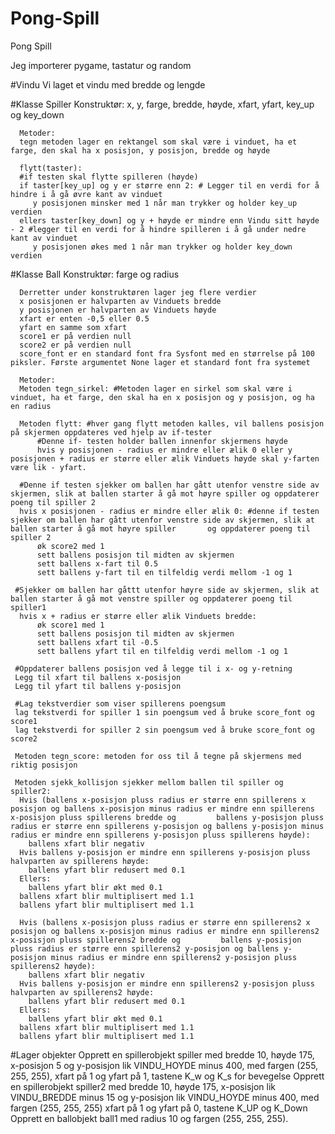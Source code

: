 # Pong-Spill
 Pong Spill
 
 Jeg importerer pygame, tastatur og random
 
 #Vindu
 Vi laget et vindu med bredde og lengde
 
 #Klasse Spiller
      Konstruktør:
      x, y, farge, bredde, høyde, xfart, yfart, key_up og key_down
      
      Metoder:
      tegn metoden lager en rektangel som skal være i vinduet, ha et farge, den skal ha x posisjon, y posisjon, bredde og høyde
      
      flytt(taster):
      #if testen skal flytte spilleren (høyde)
      if taster[key_up] og y er større enn 2: # Legger til en verdi for å hindre i å gå øvre kant av vinduet
         y posisjonen minsker med 1 når man trykker og holder key_up verdien
      ellers taster[key_down] og y + høyde er mindre enn Vindu sitt høyde - 2 #legger til en verdi for å hindre spilleren i å gå under nedre kant av vinduet
         y posisjonen økes med 1 når man trykker og holder key_down verdien
     
#Klasse Ball
      Konstruktør: 
      farge og radius
      
      Derretter under konstruktøren lager jeg flere verdier
      x posisjonen er halvparten av Vinduets bredde
      y posisjonen er halvparten av Vinduets høyde
      xfart er enten -0,5 eller 0.5
      yfart en samme som xfart
      score1 er på verdien null
      score2 er på verdien null
      score_font er en standard font fra Sysfont med en størrelse på 100 piksler. Første argumentet None lager et standard font fra systemet
      
      Metoder:
      Metoden tegn_sirkel: #Metoden lager en sirkel som skal være i vinduet, ha et farge, den skal ha en x posisjon og y posisjon, og ha en radius  
     
      Metoden flytt: #hver gang flytt metoden kalles, vil ballens posisjon på skjermen oppdateres ved hjelp av if-tester
          #Denne if- testen holder ballen innenfor skjermens høyde
          hvis y posisjonen - radius er mindre eller ælik 0 eller y posisjonen + radius er større eller ælik Vinduets høyde skal y-farten være lik - yfart.      
       
      #Denne if testen sjekker om ballen har gått utenfor venstre side av skjermen, slik at ballen starter å gå mot høyre spiller og oppdaterer poeng til spiller 2  
      hvis x posisjonen - radius er mindre eller ælik 0: #denne if testen sjekker om ballen har gått utenfor venstre side av skjermen, slik at ballen starter å gå mot høyre spiller       og oppdaterer poeng til spiller 2  
          øk score2 med 1
          sett ballens posisjon til midten av skjermen
          sett ballens x-fart til 0.5
          sett ballens y-fart til en tilfeldig verdi mellom -1 og 1

     #Sjekker om ballen har gåttt utenfor høyre side av skjermen, slik at ballen starter å gå mot venstre spiller og oppdaterer poeng til spiller1
      hvis x + radius er større eller ælik Vinduets bredde:
          øk score1 med 1
          sett ballens posisjon til midten av skjermen
          sett ballens xfart til -0.5
          sett ballens yfart til en tilfeldig verdi mellom -1 og 1
      
     #Oppdaterer ballens posisjon ved å legge til i x- og y-retning
     Legg til xfart til ballens x-posisjon
     Legg til yfart til ballens y-posisjon
      
     #Lag tekstverdier som viser spillerens poengsum
     lag tekstverdi for spiller 1 sin poengsum ved å bruke score_font og score1
     lag tekstverdi for spiller 2 sin poengsum ved å bruke score_font og score2
     
     Metoden tegn_score: metoden for oss til å tegne på skjermens med riktig posisjon
     
     Metoden sjekk_kollisjon sjekker mellom ballen til spiller og spiller2:
      Hvis (ballens x-posisjon pluss radius er større enn spillerens x posisjon og ballens x-posisjon minus radius er mindre enn spillerens x-posisjon pluss spillerens bredde og         ballens y-posisjon pluss radius er større enn spillerens y-posisjon og ballens y-posisjon minus radius er mindre enn spillerens y-posisjon pluss spillerens høyde):
        ballens xfart blir negativ
      Hvis ballens y-posisjon er mindre enn spillerens y-posisjon pluss halvparten av spillerens høyde:
        ballens yfart blir redusert med 0.1
      Ellers:
        ballens yfart blir økt med 0.1
      ballens xfart blir multiplisert med 1.1
      ballens yfart blir multiplisert med 1.1
      
      Hvis (ballens x-posisjon pluss radius er større enn spillerens2 x posisjon og ballens x-posisjon minus radius er mindre enn spillerens2 x-posisjon pluss spillerens2 bredde og         ballens y-posisjon pluss radius er større enn spillerens2 y-posisjon og ballens y-posisjon minus radius er mindre enn spillerens2 y-posisjon pluss spillerens2 høyde):
        ballens xfart blir negativ
      Hvis ballens y-posisjon er mindre enn spillerens2 y-posisjon pluss halvparten av spillerens2 høyde:
        ballens yfart blir redusert med 0.1
      Ellers:
        ballens yfart blir økt med 0.1
      ballens xfart blir multiplisert med 1.1
      ballens yfart blir multiplisert med 1.1
    
  #Lager objekter 
       Opprett en spillerobjekt spiller med bredde 10, høyde 175, x-posisjon 5 og y-posisjon lik VINDU_HOYDE minus 400, med fargen (255, 255, 255), xfart på 1 og yfart på 1,              tastene K_w og K_s for bevegelse
       Opprett en spillerobjekt spiller2 med bredde 10, høyde 175, x-posisjon lik VINDU_BREDDE minus 15 og y-posisjon lik VINDU_HOYDE minus 400, med fargen (255, 255, 255) xfart på        1 og yfart på 0, tastene K_UP og K_Down
        Opprett en ballobjekt ball1 med radius 10 og fargen (255, 255, 255).
        
 







     
